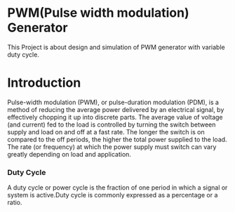 # PWM(Pulse width modulation) Generator
This Project is about design and simulation of PWM generator with variable duty cycle.
# Introduction
Pulse-width modulation (PWM), or pulse-duration modulation (PDM), is a method of reducing the average power delivered by an electrical signal, by effectively chopping it up into discrete parts. The average value of voltage (and current) fed to the load is controlled by turning the switch between supply and load on and off at a fast rate. The longer the switch is on compared to the off periods, the higher the total power supplied to the load. The rate (or frequency) at which the power supply must switch can vary greatly depending on load and application.
<h3>Duty Cycle </h3>
  A duty cycle or power cycle is the fraction of one period in which a signal or system is active.Duty cycle is commonly expressed as a percentage or a ratio.
  
